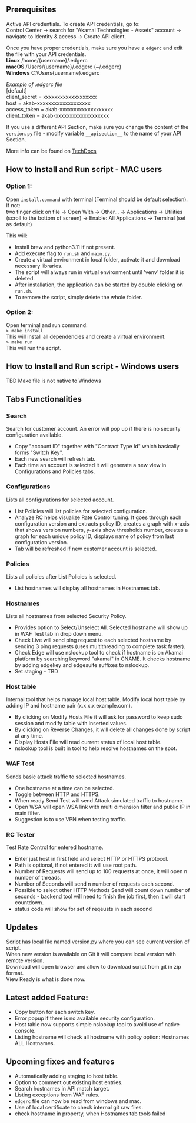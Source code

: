## Prerequisites 
Active API credentials. To create API credentials, go to:<br>
Control Center -> search for "Akamai Technologies - Assets" account -> navigate to Identity & access -> Create API client.

Once you have proper credentials, make sure you have a ```edgerc``` and edit the file with your API credentials.<br>
**Linux** /home/{username}/.edgerc<br>
**macOS** /Users/{username}/.edgerc (~/.edgerc)<br>
**Windows** C:\Users\{username}\.edgerc<br>

_Example of .edgerc file_<br>
[default]<br>
client_secret = xxxxxxxxxxxxxxxxxxx<br>
host = akab-xxxxxxxxxxxxxxxxxxx<br>
access_token = akab-xxxxxxxxxxxxxxxxxxx<br>
client_token = akab-xxxxxxxxxxxxxxxxxxx<br>

If you use a different API Section, make sure you change the content of the ```version.py``` file - modify variable ```__apisection__``` to the name of your API Section.

More info can be found on  [TechDocs](https://techdocs.akamai.com/developer/docs/set-up-authentication-credentials)


## How to Install and Run script - MAC users 
### Option 1:
Open ```install.command``` with terminal (Terminal should be default selection). If not:<br>
two finger click on file -> Open With -> Other… -> Applications -> Utilities (scroll to the bottom of screen) -> Enable: All Applications -> Terminal (set as default)

This will:
- Install brew and python3.11 if not present.
- Add execute flag to ```run.sh``` and ```main.py```.
- Create a virtual environment in local folder, activate it and download necessary libraries.
- The script will always run in virtual environment until 'venv' folder it is deleted.
- After installation, the application can be started by double clicking on ```run.sh```.
- To remove the script, simply delete the whole folder.

### Option 2:
Open terminal and run command:<br>
```> make install```<br>
This will install all dependencies and create a virtual environment.<br>
```> make run```<br>
This will run the script.

## How to Install and Run script - Windows users 
TBD 
Make file is not native to Windows

## Tabs Functionalities 
### Search
Search for customer account. An error will pop up if there is no security configuration available.
* Copy "account ID" together with "Contract Type Id" which basically forms "Switch Key".
* Each new search will refresh tab.
* Each time an account is selected it will generate a new view in Configurations and Policies tabs.

### Configurations
Lists all configurations for selected account.
* List Policies will list policies for selected configuration.
* Analyze RC helps visualize Rate Control tuning. It goes through each configuration version and extracts policy ID, creates a graph with x-axis that shows version numbers, y-axis show thresholds number, creates a graph for each unique policy ID, displays name of policy from last configuration version.
* Tab will be refreshed if new customer account is selected.

### Policies
Lists all policies after List Policies is selected.
* List hostnames will display all hostnames in Hostnames tab.

### Hostnames
Lists all hostnames from selected Security Policy. 
* Provides option to Select/Unselect All. Selected hostname will show up in WAF Test tab in drop down menu.
* Check Live will send ping request to each selected hostname by sending 3 ping requests (uses multithreading to complete task faster).
* Check Edge will use nslookup tool to check if hostname is on Akamai platform by searching keyword "akamai" in CNAME. It checks hostname by adding edgekey and edgesuite suffixes to nslookup.
* Set staging - TBD

### Host table 
Internal tool that helps manage local host table. Modify local host table by adding IP and hostname pair (x.x.x.x example.com).
* By clicking on Modify Hosts File it will ask for password to keep sudo session and modify table with inserted values.
* By clicking on Reverse Changes, it will delete all changes done by script at any time.
* Display Hosts File will read current status of local host table.
* nslookup tool is built in tool to help resolve hostnames on the spot. 

### WAF Test 
Sends basic attack traffic to selected hostnames. 
* One hostname at a time can be selected. 
* Toggle between HTTP and HTTPS. 
* When ready Send Test will send Attack simulated traffic to hostname.
* Open WSA will open WSA link with multi dimension filter and public IP in main filter. 
* Suggestion is to use VPN when testing traffic.

### RC Tester 
Test Rate Control for entered hostname. 
* Enter just host in first field and select HTTP or HTTPS protocol. 
* Path is optional, if not entered it will use root path. 
* Number of Requests will send up to 100 requests at once, it will open n number of threads.
* Number of Seconds will send n number of requests each second. 
* Possible to select other HTTP Methods Send will count down number of seconds - backend tool will need to finish the job first, then it will start countdown.
* status code will show for set of reqeusts in each second

## Updates 
Script has local file named version.py where you can see current version of script.<br>
When new version is available on Git it will compare local version with remote version.<br>
Download will open browser and allow to download script from git in zip format.<br>
View Ready is what is done now.


## Latest added Feature:
* Copy button for each switch key.
* Error popup if there is no available security configuration.
* Host table now supports simple nslookup tool to avoid use of native console.
* Listing hostname will check all hostname with policy option: Hostnames ALL Hostnames.

## Upcoming fixes and features 
* Automatically adding staging to host table.
* Option to comment out existing host entries.
* Search hostnames in API match target.
* Listing exceptions from WAF rules.
* ```edgerc``` file can now be read from windows and mac.
* Use of local certificate to check internal git raw files.
* check hostname in property, when Hostnames tab tools failed
